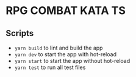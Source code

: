 # RPG COMBAT KATA TS

## Scripts

- `yarn build` to lint and build the app
- `yarn dev` to start the app with hot-reload
- `yarn start` to start the app without hot-reload
- `yarn test` to run all test files



